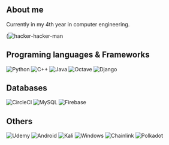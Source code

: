 ## About me 
Currently in my 4th year in computer engineering. 




(![hacker-hacker-man](https://user-images.githubusercontent.com/91975571/153125948-15a4da86-747d-46d1-a236-a83abe3a3bc9.gif)




## Programing languages & Frameworks
![Python](https://img.shields.io/badge/python-3670A0?style=for-the-badge&logo=python&logoColor=ffdd54)
![C++](https://img.shields.io/badge/c++-%2300599C.svg?style=for-the-badge&logo=c%2B%2B&logoColor=white)
![Java](https://img.shields.io/badge/java-%23ED8B00.svg?style=for-the-badge&logo=java&logoColor=white)
![Octave](https://img.shields.io/badge/OCTAVE-darkblue?style=for-the-badge&logo=octave&logoColor=fcd683)
![Django](https://img.shields.io/badge/django-%23092E20.svg?style=for-the-badge&logo=django&logoColor=white)


## Databases
![CircleCI](https://img.shields.io/badge/circle%20ci-%23161616.svg?style=for-the-badge&logo=circleci&logoColor=white)
![MySQL](https://img.shields.io/badge/mysql-%2300f.svg?style=for-the-badge&logo=mysql&logoColor=white)
![Firebase](https://img.shields.io/badge/firebase-%23039BE5.svg?style=for-the-badge&logo=firebase)

## Others
![Udemy](https://img.shields.io/badge/Udemy-A435F0?style=for-the-badge&logo=Udemy&logoColor=white)
![Android](https://img.shields.io/badge/Android-3DDC84?style=for-the-badge&logo=android&logoColor=white)
![Kali](https://img.shields.io/badge/Kali-268BEE?style=for-the-badge&logo=kalilinux&logoColor=white)
![Windows](https://img.shields.io/badge/Windows-0078D6?style=for-the-badge&logo=windows&logoColor=white)
	![Chainlink](https://img.shields.io/badge/Chainlink-375BD2?style=for-the-badge&logo=Chainlink&logoColor=white)
  ![Polkadot](https://img.shields.io/badge/polkadot-E6007A?style=for-the-badge&logo=polkadot&logoColor=white)




